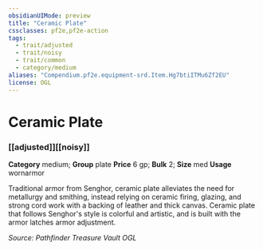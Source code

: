 ```yaml
---
obsidianUIMode: preview
title: "Ceramic Plate"
cssclasses: pf2e,pf2e-action
tags:
  - trait/adjusted
  - trait/noisy
  - trait/common
  - category/medium
aliases: "Compendium.pf2e.equipment-srd.Item.Hg7btiITMu6Zf2EU"
license: OGL
---
```

# Ceramic Plate

### [[adjusted]][[noisy]]

**Category** medium; **Group** plate
**Price** 6 gp; 
**Bulk** 2; **Size** med
**Usage** wornarmor

Traditional armor from Senghor, ceramic plate alleviates the need for metallurgy and smithing, instead relying on ceramic firing, glazing, and strong cord work with a backing of leather and thick canvas. Ceramic plate that follows Senghor's style is colorful and artistic, and is built with the armor latches armor adjustment.

*Source: Pathfinder Treasure Vault*
*OGL*